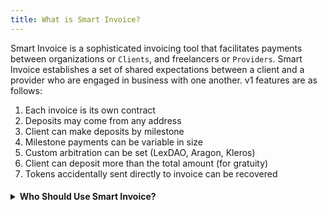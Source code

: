 ```yaml
---
title: What is Smart Invoice?
---
```


Smart Invoice is a sophisticated invoicing tool that facilitates payments between organizations or `Clients`, and freelancers or `Providers`. Smart Invoice establishes a set of shared expectations between a client and a provider who are engaged in business with one another. v1 features are as follows:

1. Each invoice is its own contract
2. Deposits may come from any address
3. Client can make deposits by milestone
4. Milestone payments can be variable in size
5. Custom arbitration can be set (LexDAO, Aragon, Kleros)
6. Client can deposit more than the total amount (for gratuity)
7. Tokens accidentally sent directly to invoice can be recovered

<h4><details>
<summary> Who Should Use Smart Invoice? </summary>    
<p>&nbsp;</p>

##### An example of two parties using Smart Invoice could be a service provider and a consumer/client who want:

###### 1. Streamlined Experience: A simple interface to create and view payments

###### 2. Information Access: Reliable, auditable, and immutable information flows

###### 3. Contractual Enforcement: Serviced through Impartial third-party dispute resolution

</details></h4>
